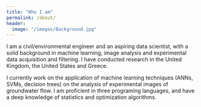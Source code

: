 ```yaml
---
title: "Who I am"
permalink: /about/
header:
  image: "/images/Background.jpg"
---
```


I am a civil/environmental engineer and an aspiring data scientist, with a solid background in machine learning, image analysis and experimental data acquisition and filtering. I have conducted research in the United Kingdom, the United States and Greece.

I currently work on the application of machine learning techniques (ANNs, SVMs, decision trees) on the analysis of experimental images of groundwater flow. I am proficient in three programing languages, and have a deep knowledge of statistics and optimization algorithms.

